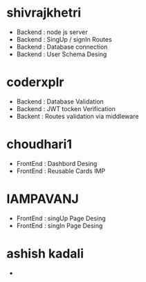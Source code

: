  # shivrajkhetri 
   - Backend :  node js server
   - Backend : SingUp / signIn Routes
   - Backend : Database connection
   - Backend : User Schema Desing
     
 # coderxplr
   - Backend : Database Validation
   - Backend : JWT tocken Verification
   - Backent : Routes validation via middleware

 # choudhari1
   - FrontEnd : Dashbord Desing 
   - FrontEnd : Reusable Cards IMP
     
 # IAMPAVANJ
   - FrontEnd : singUp Page Desing
   - FrontEnd : singIn Page Desing
     
 # ashish kadali
 - 
